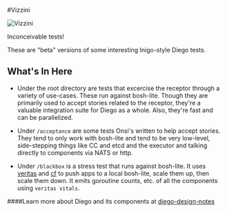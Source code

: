 #Vizzini

![Vizzini](http://i.imgur.com/7CaiErW.png)

Inconceivable tests!

These are "beta" versions of some interesting Inigo-style Diego tests.

## What's In Here

- Under the root directory are tests that excercise the receptor through a variety of use-cases.  These run against bosh-lite.  Though they are primarily used to accept stories related to the receptor, they're a valuable integration suite for Diego as a whole.  Also, they're fast and can be parallelized.  

- Under `/acceptance` are some tests Onsi's written to help accept stories.  They tend to only work with bosh-lite and tend to be very low-level, side-stepping things like CC and etcd and the executor and talking directly to components via NATS or http.

- Under `/blackbox` is a stress test that runs against bosh-lite.  It uses [veritas](https://github.com/cloudfoundry-incubator/veritas) and [cf](https://github.com/cloudfoundry/cli) to push apps to a local bosh-lite, scale them up, then scale them down.  It emits goroutine counts, etc. of all the components using `veritas vitals`.

####Learn more about Diego and its components at [diego-design-notes](https://github.com/cloudfoundry-incubator/diego-design-notes)